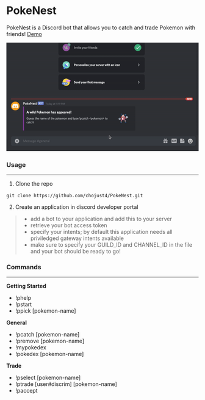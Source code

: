 # PokeNest
PokeNest is a Discord bot that allows you to catch and trade Pokemon with friends! [Demo](https://www.youtube.com/watch?v=d8lWpJGphdc&t=1s&ab_channel=RockyINACTIVE)

![](https://github.com/chojust4/files/blob/main/ezgif.com-gif-maker%20(1).gif)

### Usage
---
1. Clone the repo
```
git clone https://github.com/chojust4/PokeNest.git
```
2. Create an application in discord developer portal
> - add a bot to your application and add this to your server
> - retrieve your bot access token
> - specify your intents; by default this application needs all priviledged gateway intents available
> - make sure to specify your GUILD_ID and CHANNEL_ID in the file and your bot should be ready to go!

### Commands
---
**Getting Started**
- !phelp
- !pstart 
- !ppick [pokemon-name]

**General**
- !pcatch [pokemon-name]
- !premove [pokemon-name]
- !mypokedex 
- !pokedex [pokemon-name]

**Trade**
- !pselect [pokemon-name]
- !ptrade [user#discrim] [pokemon-name]
- !paccept 
